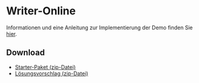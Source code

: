 # Writer-Online

Informationen und eine Anleitung zur Implementierung der Demo finden Sie [hier](https://regensburger-forscher.de/mme/Demos/writer-online/).

## Download

- [Starter-Paket (zip-Datei)](https://github.com/Multimedia-Engineering-Regensburg-Demos/MME-Writer-Online/archive/starter.zip)
- [Lösungsvorschlag (zip-Datei)](https://github.com/Multimedia-Engineering-Regensburg-Demos/MME-Writer-Online/archive/master.zip)